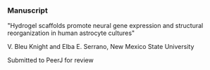 ### Manuscript
"Hydrogel scaffolds promote neural gene expression and structural reorganization in human astrocyte cultures"

V. Bleu Knight and Elba E. Serrano, New Mexico State University

Submitted to PeerJ for review
